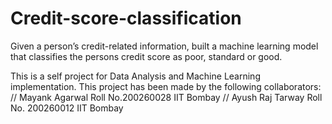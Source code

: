 # Credit-score-classification
Given a person’s credit-related information, built a machine learning model that classifies the persons credit score as poor, standard or good.

This is a self project for Data Analysis and Machine Learning implementation. 
This project has been made by the following collaborators:
//
Mayank Agarwal
Roll No.200260028
IIT Bombay
//
Ayush Raj Tarway
Roll No. 200260012
IIT Bombay
